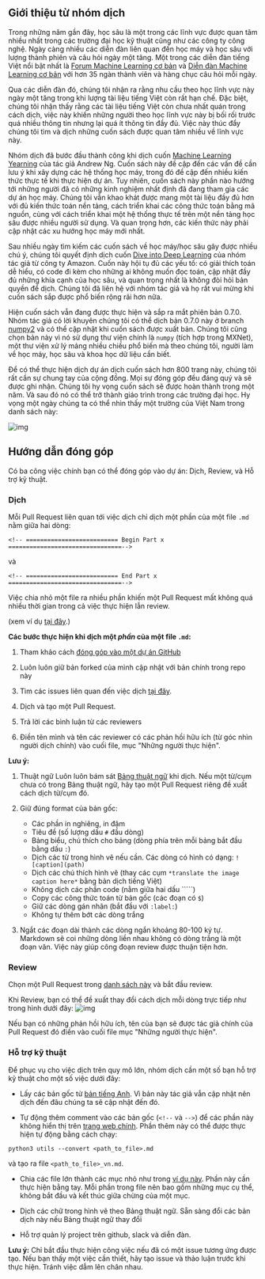 ## Giới thiệu từ nhóm dịch

Trong những năm gần đây, học sâu là một trong các lĩnh vực được quan tâm nhiều nhất
trong các trường đại học kỹ thuật cũng như các công ty công nghệ. Ngày càng nhiều
các diễn đàn liên quan đến học máy và học sâu với lượng thành phiên và câu hỏi ngày
một tăng. Một trong các diễn đàn tiếng Việt nổi bật nhất là [Forum Machine Learning cơ bản](https://www.facebook.com/groups/machinelearningcoban/) và [Diễn đàn Machine Learning cơ bản](https://forum.machinelearningcoban.com/) với hơn 35 ngàn thành viên và hàng chục câu hỏi mỗi ngày.

Qua các diễn đàn đó, chúng tôi nhận ra rằng nhu cầu theo học lĩnh vực này ngày
một tăng trong khi lượng tài liệu tiếng Việt còn rất hạn chế. Đặc biệt, chúng tôi
nhận thấy rằng các tài liệu tiếng Việt còn chưa nhất quán trong cách dịch, việc này
khiến những người theo học lĩnh vực này bị bối rối trước quá nhiều thông tin nhưng
lại quá ít thông tin đầy đủ. Việc này thúc đẩy chúng tôi tìm và dịch những cuốn sách
được quan tâm nhiều về lĩnh vực này.

Nhóm dịch đã bước đầu thành công khi dịch cuốn [Machine Learning Yearning](https://github.com/aivivn/Machine-Learning-Yearning-Vietnamese-Translation/blob/master/chapters/all_chapters.md)
của tác giả Andrew Ng. Cuốn sách này đề cập đến các vấn đề cần lưu ý khi xây dựng
các hệ thống học máy, trong đó đề cập đến nhiều kiến thức thực tế khi thực hiện dự 
án. Tuy nhiên, cuốn sách này phần nào hướng tới những người đã có những kinh nghiệm
nhất định đã đang tham gia các dự án học máy. Chúng tôi vẫn khao khát được mang một
tài liệu đầy đủ hơn với đủ kiến thức toán nền tảng, cách triển khai các công thức
toán bằng mã nguồn, cùng với cách triển khai một hệ thống thực tế trên một nền tảng
học sâu được nhiều người sử dụng. Và quan trọng hơn, các kiến thức này phải cập nhật
các xu hướng học máy mới nhất.

Sau nhiều ngày tìm kiếm các cuốn sách về học máy/học sâu gây được nhiều chú ý, chúng 
tôi quyết định dịch cuốn [Dive into Deep Learning](https://www.d2l.ai/) của nhóm tác 
giả từ công ty Amazon. Cuốn này hội tụ đủ các yếu tố: có giải thích toán dễ hiểu,
có code đi kèm cho những ai không muốn đọc toán, cập nhật đầy đủ những khía cạnh của
học sâu, và quan trọng nhất là không đòi hỏi bản quyền để dịch. Chúng tôi đã liên hệ
với nhóm tác giả và họ rất vui mừng khi cuốn sách sắp được phổ biến rộng rãi hơn nữa.

Hiện cuốn sách vẫn đang được thực hiện và sắp ra mắt phiên bản 0.7.0. Nhóm tác giả
có lời khuyên chúng tôi có thể dịch bản 0.7.0 này ở branch
[numpy2](https://github.com/d2l-ai/d2l-en/tree/numpy2) và có thể cập nhật khi cuốn 
sách được xuất bản. Chúng tôi cũng chọn bản này vì nó sử dụng thư viện chính là
`numpy` (tích hợp trong MXNet), một thư viện xử lý mảng nhiều chiều phổ biến mà theo
chúng tôi, người làm về học máy, học sâu và khoa học dữ liệu cần biết.

Để có thể thực hiện dịch dự án dịch cuốn sách hơn 800 trang này, chúng tôi rất cần
sự chung tay của cộng đồng. Mọi sự đóng góp đều đáng quý và sẽ được ghi nhận. Chúng tôi hy vọng cuốn sách sẽ được hoàn thành trong một năm. Và sau đó nó có thể trở thành
giáo trình trong các trường đại học. Hy vọng một ngày chúng ta có thể nhìn thấy
một trường của Việt Nam trong danh sách này:

![img](https://i.ibb.co/M2ZXzP6/Screen-Shot-2019-11-27-at-6-37-04-PM.png)


## Hướng dẫn đóng góp

Có ba công việc chính bạn có thể đóng góp vào dự án: Dịch, Review, và Hỗ trợ kỹ thuật.

### Dịch

Mỗi Pull Request liên quan tới việc dịch chỉ dịch một phần của một file `.md` nằm giữa hai dòng:
```
<!-- ========================== Begin Part x ================================-->
```
và
```
<!-- ========================== End Part x ================================-->
```

Việc chia nhỏ một file ra nhiều phần khiến một Pull Request mất không quá nhiều thời gian trong cả việc thực hiện lẫn review.

(xem ví dụ [tại đây](https://github.com/aivivn/d2l-vn/blame/master/chapter_preface/index_vn.md#L1-L47).)


**Các bước thực hiện khi dịch một *phần* của một file `.md`:**

1. Tham khảo cách [đóng góp vào một dự án GitHub](https://codetot.net/contribute-github/)

2. Luôn luôn giữ bản forked của mình cập nhật với bản chính trong repo này

3. Tìm các issues liên quan đến việc dịch [tại đây](https://github.com/aivivn/d2l-vn/issues).

4. Dịch và tạo một Pull Request.

5. Trả lời các bình luận từ các reviewers

6. Điền tên mình và tên các reviewer có các phản hồi hữu ích (từ góc nhìn người dịch chính) vào cuối file, mục "Những người thực hiện".


**Lưu ý:**

1. Thuật ngữ
Luôn luôn bám sát [Bảng thuật ngữ](https://github.com/aivivn/d2l-vn/blob/master/glossary.md) khi dịch. Nếu một từ/cụm chưa có trong Bảng thuật ngữ, hãy tạo một Pull Request riêng đề xuất cách dịch từ/cụm đó.

2. Giữ đúng format của bản gốc:
    * Các phần in nghiêng, in đậm
    * Tiêu đề (số lượng dấu `#` đầu dòng)
    * Bảng biểu, chú thích cho bảng (dòng phía trên mỗi bảng bắt đầu bằng dấu `:`)
    * Dịch các từ trong hình vẽ nếu cần. Các dòng có hình có dạng: `![caption](path)`
    * Dịch các chú thích hình vẽ (thay các cụm `*translate the image caption here*` bằng bản dịch tiếng Việt)
    * Không dịch các phần code (nằm giữa hai dấu `````)
    * Copy các công thức toán từ bản gốc (các đoạn có `$`)
    * Giữ các dòng gán nhãn (bắt đầu với `:label:`)
    * Không tự thêm bớt các dòng trắng
3. Ngắt các đoạn dài thành các dòng ngắn khoảng 80-100 ký tự. Markdown sẽ coi
những dòng liền nhau không có dòng trắng là một đoạn văn. Việc này giúp công đoạn review được thuận tiện hơn.

### Review
Chọn một Pull Request trong [danh sách này](https://github.com/aivivn/d2l-vn/pulls) và bắt đầu review.

Khi Review, bạn có thể đề xuất thay đổi cách dịch mỗi dòng trực tiếp như trong hình dưới đây:
![img](https://user-images.githubusercontent.com/19977/58752991-f39d0880-846c-11e9-8c03-c7aded86ee9b.png)

Nếu bạn có những phản hồi hữu ích, tên của bạn sẽ được tác giả chính của Pull Request đó điền vào cuối file mục "Những người thực hiện".

### Hỗ trợ kỹ thuật
Để phục vụ cho việc dịch trên quy mô lớn, nhóm dịch cần một số bạn hỗ trợ kỹ thuật cho một số việc dưới đây:

* Lấy các bản gốc từ [bản tiếng Anh](https://github.com/d2l-ai/d2l-en/tree/numpy2). Vì bản này tác giả vẫn cập nhật nên dịch đến đâu chúng ta sẽ cập nhật đến đó.

* Tự động thêm comment vào các bản gốc (`<!--` và `-->`) để các phần này không hiển thị trên [trang web chính](https://d2l.aivivn.com/). Phần thêm này có thể được thực hiện tự động bằng cách chạy:
```
python3 utils --convert <path_to_file>.md
```
và tạo ra file `<path_to_file>_vn.md`.

* Chia các file lớn thành các mục nhỏ như trong [ví dụ này](https://github.com/aivivn/d2l-vn/blame/master/chapter_preface/index_vn.md). Phần này cần thực hiện bằng tay. Mỗi phần trong file nên bao gồm những mục cụ thể, không bắt đầu và kết thúc giữa chừng của một mục.

* Dịch các chữ trong hình vẽ theo Bảng thuật ngữ. Sẵn sàng đổi các bản dịch này nếu
Bảng thuật ngữ thay đổi

* Hỗ trợ quản lý project trên github, slack và diễn đàn.

**Lưu ý:** Chỉ bắt đầu thực hiện công việc nếu đã có một issue tương ứng được tạo. Nếu bạn thấy một việc cần thiết, hãy tạo issue và thảo luận trước khi thực hiện. Tránh việc dẫm lên chân nhau.
